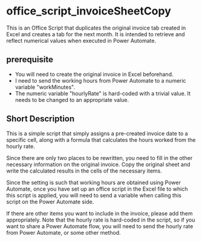 # office_script_invoiceSheetCopy
This is an Office Script that duplicates the original invoice tab created in Excel and creates a tab for the next month. It is intended to retrieve and reflect numerical values ​​when executed in Power Automate.

## prerequisite
* You will need to create the original invoice in Excel beforehand.
* I need to send the working hours from Power Automate to a numeric variable "workMinutes".
* The numeric variable "hourlyRate" is hard-coded with a trivial value. It needs to be changed to an appropriate value.

## Short Description
This is a simple script that simply assigns a pre-created invoice date to a specific cell, along with a formula that calculates the hours worked from the hourly rate.

Since there are only two places to be rewritten, you need to fill in the other necessary information on the original invoice. Copy the original sheet and write the calculated results in the cells of the necessary items.

Since the setting is such that working hours are obtained using Power Automate, once you have set up an office script in the Excel file to which this script is applied, you will need to send a variable when calling this script on the Power Automate side.

If there are other items you want to include in the invoice, please add them appropriately. Note that the hourly rate is hard-coded in the script, so if you want to share a Power Automate flow, you will need to send the hourly rate from Power Automate, or some other method.
